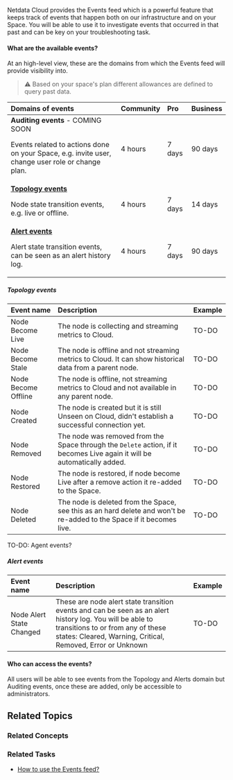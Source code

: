 <!--
title: "Events feed"
sidebar_label: "Events feed"
custom_edit_url: "https://github.com/netdata/netdata/blob/master/docs/cloud/events-feed.md"
sidebar_position: "2800"
learn_status: "Published"
learn_topic_type: "Concepts"
learn_rel_path: "Concepts"
learn_docs_purpose: "Present the Netdata Events feed."
-->

Netdata Cloud provides the Events feed which is a powerful feature that keeps track of events that happen both on our infrastructure and on your Space.
You will be able to use it to investigate events that occurred in that past and can be key on your troubleshooting task.

#### What are the available events?

At an high-level view, these are the domains from which the Events feed will provide visibility into.

> ⚠️ Based on your space's plan different allowances are defined to query past data.

| **Domains of events** | **Community** | **Pro** | **Business** |
| :-- | :-- | :-- | :-- |
| **Auditing events** - COMING SOON<p>Events related to actions done on your Space, e.g. invite user, change user role or change plan.</p>| 4 hours | 7 days | 90 days |
| **[Topology events](#topology-events)**<p>Node state transition events, e.g. live or offline.</p>| 4 hours | 7 days | 14 days |
| **[Alert events](#alert-events)**<p>Alert state transition events, can be seen as an alert history log.</p>| 4 hours | 7 days | 90 days |

##### Topology events

| **Event name** | **Description** |  **Example** |
| :-- | :-- | :-- |
| Node Become Live | The node is collecting and streaming metrics to Cloud.| TO-DO |
| Node Become Stale | The node is offline and not streaming metrics to Cloud. It can show historical data from a parent node. | TO-DO |
| Node Become Offline | The node is offline, not streaming metrics to Cloud and not available in any parent node.| TO-DO |
| Node Created | The node is created but it is still Unseen on Cloud, didn't establish a successful connection yet.| TO-DO |
| Node Removed | The node was removed from the Space through the `Delete` action, if it becomes Live again it will be automatically added. | TO-DO |
| Node Restored | The node is restored, if node become Live after a remove action it re-added to the Space. | TO-DO |
| Node Deleted | The node is deleted from the Space, see this as an hard delete and won't be re-added to the Space if it becomes live. | TO-DO |

TO-DO: Agent events?

##### Alert events

| **Event name** | **Description** |  **Example** |
| :-- | :-- | :-- |
| Node Alert State Changed | These are node alert state transition events and can be seen as an alert history log. You will be able to transitions to or from any of these states: Cleared, Warning, Critical, Removed, Error or Unknown | TO-DO |

#### Who can access the events?

All users will be able to see events from the Topology and Alerts domain but Auditing events, once these are added, only be accessible to administrators.

## Related Topics

### **Related Concepts**

### Related Tasks

- [How to use the Events feed?](https://github.com/netdata/netdata/blob/master/docs/cloud/view-evetns-feed.md)
